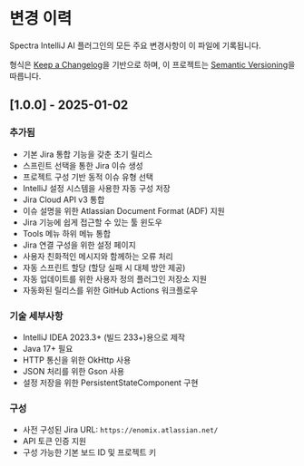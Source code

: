 # 변경 이력

Spectra IntelliJ AI 플러그인의 모든 주요 변경사항이 이 파일에 기록됩니다.

형식은 [Keep a Changelog](https://keepachangelog.com/en/1.0.0/)을 기반으로 하며,
이 프로젝트는 [Semantic Versioning](https://semver.org/spec/v2.0.0.html)을 따릅니다.

## [1.0.0] - 2025-01-02

### 추가됨
- 기본 Jira 통합 기능을 갖춘 초기 릴리스
- 스프린트 선택을 통한 Jira 이슈 생성
- 프로젝트 구성 기반 동적 이슈 유형 선택
- IntelliJ 설정 시스템을 사용한 자동 구성 저장
- Jira Cloud API v3 통합
- 이슈 설명을 위한 Atlassian Document Format (ADF) 지원
- Jira 기능에 쉽게 접근할 수 있는 툴 윈도우
- Tools 메뉴 하위 메뉴 통합
- Jira 연결 구성을 위한 설정 페이지
- 사용자 친화적인 메시지와 함께하는 오류 처리
- 자동 스프린트 할당 (할당 실패 시 대체 방안 제공)
- 자동 업데이트를 위한 사용자 정의 플러그인 저장소 지원
- 자동화된 릴리스를 위한 GitHub Actions 워크플로우

### 기술 세부사항
- IntelliJ IDEA 2023.3+ (빌드 233+)용으로 제작
- Java 17+ 필요
- HTTP 통신을 위한 OkHttp 사용
- JSON 처리를 위한 Gson 사용
- 설정 저장을 위한 PersistentStateComponent 구현

### 구성
- 사전 구성된 Jira URL: `https://enomix.atlassian.net/`
- API 토큰 인증 지원
- 구성 가능한 기본 보드 ID 및 프로젝트 키

